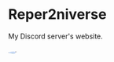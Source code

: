 # Reper2niverse
My Discord server's website.<br><br>
<img src="icon.gif" style="display: flex; align-self: flex-end; border-radius: 50%">

